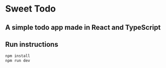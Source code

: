 # Sweet Todo

## A simple todo app made in React and TypeScript

## Run instructions
```bash
npm install
npm run dev
```
